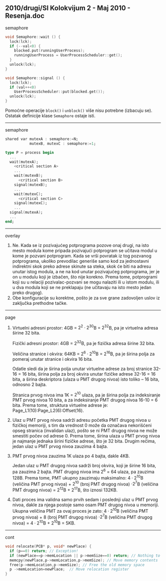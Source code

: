 2010/drugi/SI Kolokvijum 2 - Maj 2010 - Resenja.doc
--------------------------------------------------------------------------------
semaphore
```cpp
void Semaphore::wait () {
  lock(lck);
  if (--val<0) {
    blocked.put(runningUserProcess);
    runningUserProcess = UserProcessScheduler::get();
  }
  unlock(lck);
}

void Semaphore::signal () {
  lock(lck);
  if (val++<0)
    UserProcessScheduler::put(blocked.get());
  unlock(lck);
}
```
Pomoćne operacije `block()` i `unblock()` više nisu potrebne (izbacuju se). Ostatak definicije klase `Semaphore` ostaje isti.

--------------------------------------------------------------------------------
semaphore
```ada
shared var mutexA : semaphore:=N;
           mutexB, mutexC : semaphore:=1;

type P = process begin
  ...
  wait(mutexA);
    <critical section A>
    ...
    wait(mutexB);
      <critical section B>
    signal(mutexB);
    ...
    wait(mutexC);
      <critical section C>
    signal(mutexC);
    ...
  signal(mutexA);
  ...
end;
```

--------------------------------------------------------------------------------
overlay
1. Ne. Kada se iz pozivajućeg potprograma pozove onaj drugi, na isto mesto modula kome
pripada pozivajući potprogram se učitava modul u kome je pozvani potprogram. Kada se vrši
povratak iz tog pozvanog potprograma, ukoliko prevodilac generiše samo kod za jednostavni
indirektni skok preko adrese skinute sa steka, skok će biti na adresu unutar istog modula, a ne na
kod unutar pozivajućeg potprograma, jer je on u modulu koji je izbačen, što nije korekno.
Prema tome, potprogrami koji su u relaciji pozivalac-pozvani se mogu nalaziti ili u istom modulu,
ili u dva modula koji se ne preklapaju (ne učitavaju na isto mesto jedan preko drugog).
2. Obe konfiguracije su korektne, pošto je za sve grane zadovoljen uslov iz zaključka
prethodne tačke.

--------------------------------------------------------------------------------
page
1. Virtuelni adresni prostor: 4GB = $2^2 \cdot 2^{30}$B = $2^{32}$B, pa je virtuelna adresa širine 32 bita.

   Fizički adresni prostor: 4GB = $2^{32}$B, pa je fizička adresa širine 32 bita.

   Veličina stranice i okvira: 64KB = $2^6 \cdot 2^{10}$B = $2^{16}$B, pa je širina polja za pomeraj unutar stranice i okvira 16 bita.

   Odatle sledi da je širina polja unutar virtuelne adrese za broj stranice 32-16 = 16 bita, širina polja za
broj okvira unutar fizičke adrese 32-16 = 16 bita, a širina deskriptora (ulaza u PMT drugog nivoa)
isto toliko – 16 bita, odnosno 2 bajta.

   Stranica prvog nivoa ima 1K = $2^{10}$ ulaza, pa je širina polja za indeksiranje PMT prvog nivoa 10
bita, a za indeksiranje PMT drugog nivoa 16-10 = 6 bita.
Prema tome, struktura virtuelne adrese je: Page_L1(10):Page_L2(6):Offset(16).
2. Ulaz u PMT prvog nivoa sadrži adresu početka PMT drugog nivoa u fizičkoj memoriji, s
tim da vrednost 0 može da označava nekorišćeni opseg stranica (invalidan ulaz), pošto se ni PMT
drugog nivoa ne može smestiti počev od adrese 0. Prema tome, širina ulaza u PMT prvog nivoa je
najmanje jednaka širini fizičke adrese, što je 32 bita. Drugim rečima, jedan ulaz u PMT prvog nivoa
zauzima 4 bajta.
3. PMT prvog nivoa zauzima 1K ulaza po 4 bajta, dakle 4KB.

   Jedan ulaz u PMT drugog nivoa sadrži broj okvira, koji je širine 16 bita, pa zauzima 2 bajta.
PMT drugog nivoa ima $2^6$ = 64 ulaza, pa zauzima 128B.
Prema tome, PMT ukupno zauzimaju maksimalno: $4 \cdot 2^{10}$B (veličina PMT prvog nivoa) + $2^{10}$ (broj PMT drugog nivoa) $\cdot 2^7$B (veličina PMT drugog
nivoa) = $2^{12}$B + $2^{17}$B, što iznosi 132KB.
4. Dati proces ima validna samo prvih sedam i poslednji ulaz u PMT prvog nivoa, dakle za njega
postoje samo osam PMT drugog nivoa u memoriji. Ukupna veličina PMT za ovaj proces je zato: $4 \cdot 2^{10}$B (veličina PMT prvog nivoa) + 8 (broj PMT drugog nivoa) $\cdot 2^7$B (veličina PMT drugog nivoa) = $4 \cdot 2^{10}$B + $2^{10}$B =  5KB.

--------------------------------------------------------------------------------
cont
```cpp
void relocate(PCB* p, void* newPlace) {
  if (p==0) return; // Exception!
  if (newPlace==p->memLocation || p->memSize==0) return; // Nothing to do
  memcpy(newPlace,p->memLocation,p->memSize); // Move memory contents
  free(p->memLocation,p->memSize); // Free the old memory space
  p ->memLocation=newPlace;  // Move relocation register
}
```
